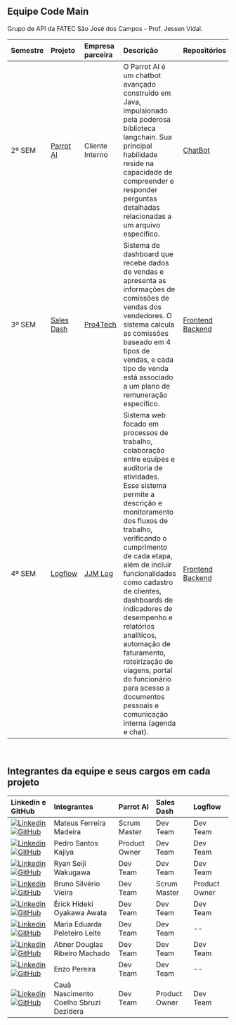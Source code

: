 

## Equipe Code Main 

Grupo de API da FATEC São José dos Campos - Prof. Jessen Vidal. 

<div align="center">

| Semestre | Projeto                                                                  | Empresa parceira                               | Descrição                                                                                                                                                                                                             | Repositórios                                                                                                                                                                                                                                                                                                                                                                                                                                                                                                                                                       |
| :------- | :----------------------------------------------------------------------- | :--------------------------------------------- | :-------------------------------------------------------------------------------------------------------------------------------------------------------------------------------------------------------------------- | :----------------------------------------------------------------------------------------------------------------------------------------------------------------------------------------------------------------------------------------------------------------------------------------------------------------------------------------------------------------------------------------------------------------------------------------------------------------------------------------------------------------------------------------------------------------- |
| 2º SEM   | [Parrot AI](https://github.com/C0demain/Documentation)               | Cliente Interno | O Parrot AI é um chatbot avançado construído em Java, impulsionado pela poderosa biblioteca langchain. Sua principal habilidade reside na capacidade de compreender e responder perguntas detalhadas relacionadas a um arquivo específico.                                                                                               | <a href="https://github.com/C0demain/API-2-semestre"> ChatBot <a/>                                                                                                                                                                                                                                                                                                                                                                                                       |
| 3º SEM   | [Sales Dash](https://github.com/C0demain/sales-dash-documentation) | [Pro4Tech](https://www.pro4tech.com.br/)             | Sistema de dashboard que recebe dados de vendas e apresenta as informações de comissões de vendas dos vendedores. O sistema calcula as comissões baseado em 4 tipos de vendas, e cada tipo de venda está associado a um plano de remuneração específico. | <a href="https://github.com/C0demain/sales-dash-web"> Frontend <a/>  <a href="https://github.com/C0demain/sales-dash-authentication"> Backend <a/>|
|  4º SEM   | [Logflow](https://github.com/C0demain/logflow) | [JJM Log](https://www.jjmlog.com/index.php/pt/)             | Sistema web focado em processos de trabalho, colaboração entre equipes e auditoria de atividades. Esse sistema permite a descrição e monitoramento dos fluxos de trabalho, verificando o cumprimento de cada etapa, além de incluir funcionalidades como cadastro de clientes, dashboards de indicadores de desempenho e relatórios analíticos, automação de faturamento, roteirização de viagens, portal do funcionário para acesso a documentos pessoais e comunicação interna (agenda e chat). | [Frontend](https://github.com/C0demain/logflow-frontend) <br> [Backend](https://github.com/C0demain/logflow-backend) 
                                                                                                                                                                                                                                                                                                        
</div>
<br/>

## Integrantes da equipe e seus cargos em cada projeto

<div align="text-align:center">

| Linkedin e GitHub                                                                                                                                        | Integrantes                            | Parrot AI      | Sales Dash     |  Logflow 
| :--------------------------------------------------------------------------------------------------------------------------------------------- | :-------------------------------------- | :-------------- | :-------------- | :------
| [![Linkedin](https://img.shields.io/badge/Linkedin-blue?style=flat-square&logo=Linkedin&logoColor=white)](https://www.linkedin.com/in/mateus-ferreira-madeira/) [![GitHub](https://img.shields.io/badge/GitHub-111217?style=flat-square&logo=github&logoColor=white)](https://github.com/mafemad)            | Mateus Ferreira Madeira                | Scrum Master   | Dev Team       | Dev Team
| [![Linkedin](https://img.shields.io/badge/Linkedin-blue?style=flat-square&logo=Linkedin&logoColor=white)](https://www.linkedin.com/in/pedro-santos-kajiya-65763b260/) [![GitHub](https://img.shields.io/badge/GitHub-111217?style=flat-square&logo=github&logoColor=white)](https://github.com/kajiyap)            | Pedro Santos Kajiya                    | Product Owner  | Dev Team       | Dev Team
| [![Linkedin](https://img.shields.io/badge/Linkedin-blue?style=flat-square&logo=Linkedin&logoColor=white)](https://www.linkedin.com/in/ryan-wakugawa-526bbb27a/) [![GitHub](https://img.shields.io/badge/GitHub-111217?style=flat-square&logo=github&logoColor=white)](https://github.com/ryan-wakugawa)      | Ryan Seiji Wakugawa                    | Dev Team       | Dev Team       | Dev Team
| [![Linkedin](https://img.shields.io/badge/Linkedin-blue?style=flat-square&logo=Linkedin&logoColor=white)](https://www.linkedin.com/in/bruno-vieira-b999a2224/) [![GitHub](https://img.shields.io/badge/GitHub-111217?style=flat-square&logo=github&logoColor=white)](https://github.com/BrunoVieira003)     | Bruno Silvério Vieira                  | Dev Team       | Scrum Master   | Product Owner
| [![Linkedin](https://img.shields.io/badge/Linkedin-blue?style=flat-square&logo=Linkedin&logoColor=white)](https://www.linkedin.com/in/érick-awata/) [![GitHub](https://img.shields.io/badge/GitHub-111217?style=flat-square&logo=github&logoColor=white)](https://github.com/erickhoawata)       | Érick Hideki Oyakawa Awata             | Dev Team       | Dev Team       | Dev Team
| [![Linkedin](https://img.shields.io/badge/Linkedin-blue?style=flat-square&logo=Linkedin&logoColor=white)]() [![GitHub](https://img.shields.io/badge/GitHub-111217?style=flat-square&logo=github&logoColor=white)](https://github.com/Dudaleite08)         | Maria Eduarda Peleteiro Leite          | Dev Team       | Dev Team       | --
| [![Linkedin](https://img.shields.io/badge/Linkedin-blue?style=flat-square&logo=Linkedin&logoColor=white)](https://www.linkedin.com/in/abner-douglas/) [![GitHub](https://img.shields.io/badge/GitHub-111217?style=flat-square&logo=github&logoColor=white)](https://github.com/abnerdouglas)       | Abner Douglas Ribeiro Machado          | Dev Team       | Dev Team       | Dev Team
| [![Linkedin](https://img.shields.io/badge/Linkedin-blue?style=flat-square&logo=Linkedin&logoColor=white)](https://www.linkedin.com/in/enzo-pereira-13331b272/) [![GitHub](https://img.shields.io/badge/GitHub-111217?style=flat-square&logo=github&logoColor=white)](https://github.com/Enzopereira01)         | Enzo Pereira                           | Dev Team       | Dev Team       | --
| [![Linkedin](https://img.shields.io/badge/Linkedin-blue?style=flat-square&logo=Linkedin&logoColor=white)](https://www.linkedin.com/in/cauã-dezidera-375736275/) [![GitHub](https://img.shields.io/badge/GitHub-111217?style=flat-square&logo=github&logoColor=white)](https://github.com/CauaDezidera)          | Cauã Nascimento Coelho Sbruzi Dezidera | Dev Team       | Product Owner  | Dev Team

</div>

